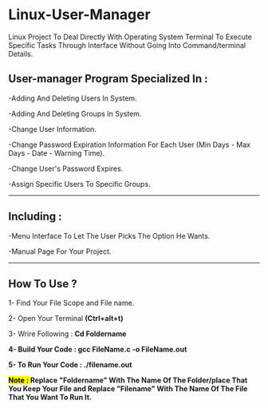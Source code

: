 # Linux-User-Manager

<p>Linux Project To Deal Directly With Operating System Terminal To Execute Specific Tasks Through Interface Without Going Into Command/terminal Details. </p>

<h2> User-manager Program Specialized In : </h2>
<p> -Adding And Deleting Users In System. </p>
<p> -Adding And Deleting Groups In System. </p>
<p> -Change User Information. </p> 
<p> -Change Password Expiration Information For Each User (Min Days - Max Days - Date - Warning Time). </p>
<p> -Change User's Password Expires. </p>
<p> -Assign Specific Users To Specific Groups. </p>

<hr>

<h2> Including : </h2>
<p> -Menu Interface To Let The User Picks The Option He Wants. </p>
<p> -Manual Page For Your Project. </p>

<hr>
<h2> How To Use ? </h2>
<p> 1- Find Your File Scope and File name. </p>
<p> 2- Open  Your Terminal <b> (Ctrl+alt+t) </b> </p>
<p> 3- Wrire Following : <b> Cd Foldername </p>
<p> 4- Build Your Code : <b> gcc  FileName.c -o FileName.out </b> </p>
<p> 5- To Run Your Code : <b> ./filename.out </b> </p>
<p> <mark> Note : </mark> Replace "Foldername" With The Name Of The Folder/place That You Keep Your File <b>and</b> Replace "Filename" With The Name Of The File That You Want To Run It. </p>

